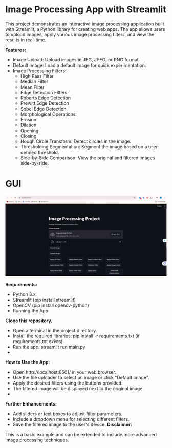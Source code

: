 # Image Processing App with Streamlit

This project demonstrates an interactive image processing application built with Streamlit, a Python library for creating web apps. The app allows users to upload images, apply various image processing filters, and view the results in real-time.

**Features:**

* Image Upload: Upload images in JPG, JPEG, or PNG format.
* Default Image: Load a default image for quick experimentation.
* Image Processing Filters:
  * High Pass Filter
  * Median Filter
  * Mean Filter
  * Edge Detection Filters:
  * Roberts Edge Detection
  * Prewitt Edge Detection
  * Sobel Edge Detection
  * Morphological Operations:
  * Erosion
  * Dilation
  * Opening
  * Closing
  * Hough Circle Transform: Detect circles in the image.
  * Thresholding Segmentation: Segment the image based on a user-defined threshold.
  * Side-by-Side Comparison: View the original and filtered images side-by-side.
 # GUI 
 ![](<GUI1.png>)
 
**Requirements:**

* Python 3.x
* Streamlit (pip install streamlit)
* OpenCV (pip install opencv-python)
* Running the App:

**Clone this repository.**
* Open a terminal in the project directory.
* Install the required libraries: pip install -r requirements.txt (if requirements.txt exists)
* Run the app: streamlit run main.py
* 
**How to Use the App:**

* Open http://localhost:8501/ in your web browser.
* Use the file uploader to select an image or click "Default Image".
* Apply the desired filters using the buttons provided.
* The filtered image will be displayed next to the original image.
* 
**Further Enhancements:**

* Add sliders or text boxes to adjust filter parameters.
* Include a dropdown menu for selecting different filters.
* Save the filtered image to the user's device.
**Disclaimer:**

This is a basic example and can be extended to include more advanced image processing techniques.

